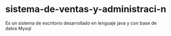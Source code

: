 # sistema-de-ventas-y-administraci-n
Es un  sistema de escritorio desarrollado en lenguaje java y con base de datos Mysql
